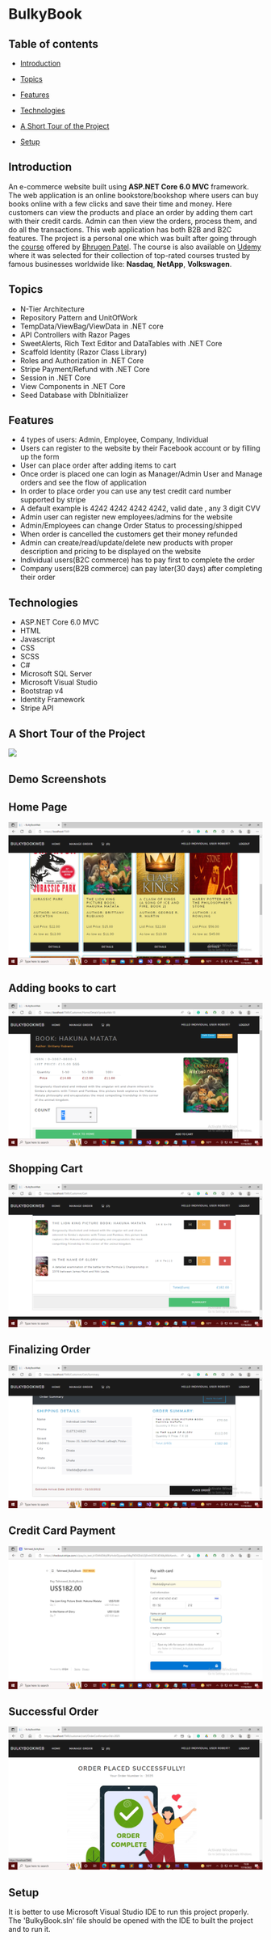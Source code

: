 # BulkyBook

## Table of contents

* [Introduction](#introduction)

* [Topics](#topics) 

* [Features](#features)

* [Technologies](#technologies)

* [A Short Tour of the Project](#a-short-tour-of-the-project)

* [Setup](#setup)

## Introduction

 An e-commerce website built using **ASP.NET Core 6.0 MVC** framework. The web application is an online bookstore/bookshop where users can buy books online with a few clicks and save their time and money. Here customers can view the products and place an order by adding them cart with their credit cards. Admin can then view the orders, process them, and do all the transactions. This web application has both B2B and B2C features. The project is a personal one which was built after going through the [course](https://www.dotnetmastery.com/Home/Details?courseId=9) offered by [Bhrugen Patel](https://github.com/bhrugen). The course is also available on [Udemy](https://www.udemy.com/course/complete-aspnet-core-21-course/?referralCode=0533F3B61F426407BE00) where it was selected for their collection of top-rated courses trusted by famous businesses worldwide like: **Nasdaq**, **NetApp**, **Volkswagen**. 

## Topics 

* N-Tier Architecture
* Repository Pattern and UnitOfWork
* TempData/ViewBag/ViewData in .NET core
* API Controllers with Razor Pages
* SweetAlerts, Rich Text Editor and DataTables with .NET Core
* Scaffold Identity (Razor Class Library) 
* Roles and Authorization in .NET Core
* Stripe Payment/Refund with .NET Core
* Session in .NET Core
* View Components in .NET Core
* Seed Database with DbInitializer

## Features

* 4 types of users: Admin, Employee, Company, Individual
* Users can register to the website by their Facebook account or by filling up the form
* User can place order after adding items to cart
* Once order is placed one can login as Manager/Admin User and Manage orders and see the flow of application
* In order to place order you can use any test credit card number supported by stripe
* A default example is 4242 4242 4242 4242, valid date , any 3 digit CVV
* Admin user can register new employees/admins for the website
* Admin/Employees can change Order Status to processing/shipped
* When order is cancelled the customers get their money refunded
* Admin can create/read/update/delete new products with proper description and pricing to be displayed on the website
* Individual users(B2C commerce) has to pay first to complete the order
* Company users(B2B commerce) can pay later(30 days) after completing their order

 ## Technologies
  * ASP.NET Core 6.0 MVC
  * HTML
  * Javascript
  * CSS
  * SCSS
  * C#
  * Microsoft SQL Server
  * Microsoft Visual Studio
  * Bootstrap v4
  * Identity Framework
  * Stripe API


 ## A Short Tour of the Project
  
<div> 
 
  

 <img src="BulkyBookWeb/wwwroot/images/final_634a0f0e49ae2f00b7916895_644606.gif">

 </div>
 
 
   ## Demo Screenshots
  
<div> 
 
  <h2> Home Page  </h2>

 <img src="BulkyBookWeb/wwwroot/images/Home Page.png">

 </div>


<div>

  <h2>Adding books to cart </h2>
  
<img src="BulkyBookWeb/wwwroot/images/Adding books to cart.png">
 
 </div>
 
 <div>
 
  <h2>Shopping Cart</h2>
  
<img src="BulkyBookWeb/wwwroot/images/Shopping Cart.png">
 
 </div>
 
  <div>
 
  <h2>Finalizing Order </h2>
  
<img src="BulkyBookWeb/wwwroot/images/Finalizing Order.png">
 
 </div>
 
  <div>
 
  <h2>Credit Card Payment </h2>
  
<img src="BulkyBookWeb/wwwroot/images/Credit Card Payment.png">
 
 </div>
 
 
  <div>
 
  <h2>Successful Order </h2>
  
<img src="BulkyBookWeb/wwwroot/images/Successful Order.png">
 
 </div>
 
 ## Setup
 
It is better to use Microsoft Visual Studio IDE to run this project properly. The 'BulkyBook.sln' file should be opened with the IDE to  built the project and to run it.
